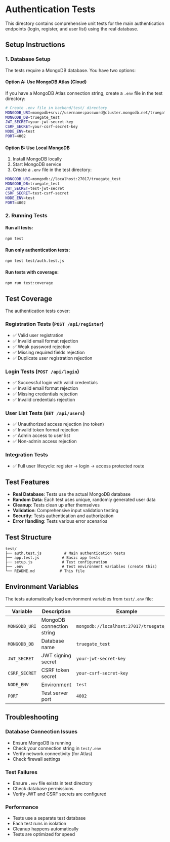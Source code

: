 # Authentication Tests

This directory contains comprehensive unit tests for the main authentication endpoints (login, register, and user list) using the real database.

## Setup Instructions

### 1. Database Setup

The tests require a MongoDB database. You have two options:

#### Option A: Use MongoDB Atlas (Cloud)
If you have a MongoDB Atlas connection string, create a `.env` file in the test directory:

```bash
# Create .env file in backend/test/ directory
MONGODB_URI=mongodb+srv://username:password@cluster.mongodb.net/truegate_test
MONGODB_DB=truegate_test
JWT_SECRET=your-jwt-secret-key
CSRF_SECRET=your-csrf-secret-key
NODE_ENV=test
PORT=4002
```

#### Option B: Use Local MongoDB
1. Install MongoDB locally
2. Start MongoDB service
3. Create a `.env` file in the test directory:
```bash
MONGODB_URI=mongodb://localhost:27017/truegate_test
MONGODB_DB=truegate_test
JWT_SECRET=test-jwt-secret
CSRF_SECRET=test-csrf-secret
NODE_ENV=test
PORT=4002
```

### 2. Running Tests

#### Run all tests:
```bash
npm test
```

#### Run only authentication tests:
```bash
npm test test/auth.test.js
```

#### Run tests with coverage:
```bash
npm run test:coverage
```

## Test Coverage

The authentication tests cover:

### Registration Tests (`POST /api/register`)
- ✅ Valid user registration
- ✅ Invalid email format rejection
- ✅ Weak password rejection
- ✅ Missing required fields rejection
- ✅ Duplicate user registration rejection

### Login Tests (`POST /api/login`)
- ✅ Successful login with valid credentials
- ✅ Invalid email format rejection
- ✅ Missing credentials rejection
- ✅ Invalid credentials rejection

### User List Tests (`GET /api/users`)
- ✅ Unauthorized access rejection (no token)
- ✅ Invalid token format rejection
- ✅ Admin access to user list
- ✅ Non-admin access rejection

### Integration Tests
- ✅ Full user lifecycle: register → login → access protected route

## Test Features

- **Real Database**: Tests use the actual MongoDB database
- **Random Data**: Each test uses unique, randomly generated user data
- **Cleanup**: Tests clean up after themselves
- **Validation**: Comprehensive input validation testing
- **Security**: Tests authentication and authorization
- **Error Handling**: Tests various error scenarios

## Test Structure

```
test/
├── auth.test.js          # Main authentication tests
├── app.test.js          # Basic app tests
├── setup.js             # Test configuration
├── .env                 # Test environment variables (create this)
└── README.md           # This file
```

## Environment Variables

The tests automatically load environment variables from `test/.env` file:

| Variable | Description | Example |
|----------|-------------|---------|
| `MONGODB_URI` | MongoDB connection string | `mongodb://localhost:27017/truegate_test` |
| `MONGODB_DB` | Database name | `truegate_test` |
| `JWT_SECRET` | JWT signing secret | `your-jwt-secret-key` |
| `CSRF_SECRET` | CSRF token secret | `your-csrf-secret-key` |
| `NODE_ENV` | Environment | `test` |
| `PORT` | Test server port | `4002` |

## Troubleshooting

### Database Connection Issues
- Ensure MongoDB is running
- Check your connection string in `test/.env`
- Verify network connectivity (for Atlas)
- Check firewall settings

### Test Failures
- Ensure `.env` file exists in test directory
- Check database permissions
- Verify JWT and CSRF secrets are configured

### Performance
- Tests use a separate test database
- Each test runs in isolation
- Cleanup happens automatically
- Tests are optimized for speed 